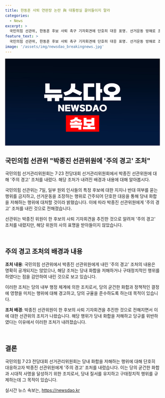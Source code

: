 ```yaml
---
title: 한동훈 사퇴 연판장 논란 與 대통령실 끌어들이지 말라
categories:
  - News
excerpt: >
  국민의힘 선관위, 한동훈 후보 사퇴 촉구 기자회견에 단호히 대응 표명. 선거운동 방해로 조치 예고하며, 당내 화합 강조. 후보 사퇴 기자회견 추진과 관여한 박종진 위원에 주의 경고 조처. 함께 아쉬워하지만 사의 표명은 받아들이지 않겠다고 밝혀. 당내 화합을 위해 단호한 대응 예고.
feature_text: >
  국민의힘 선관위, 한동훈 후보 사퇴 촉구 기자회견에 단호히 대응 표명. 선거운동 방해로 조치 예고하며, 당내 화합 강조. 후보 사퇴 기자회견 추진과 관여한 박종진 위원에 주의 경고 조처. 함께 아쉬워하지만 사의 표명은 받아들이지 않겠다고 밝혀. 당내 화합을 위해 단호한 대응 예고.
image: '/assets/img/newsdao_breakingnews.jpg'
---
```


<p><img src="/assets/img/newsdao_breakingnews.jpg" alt="implanttips 속보" /></p>

<h2 data-ke-size="size26">국민의힘 선관위 "박종진 선관위원에 '주의 경고' 조처"</h2>

<p>국민의힘 선거관리위원회는 7·23 전당대회 선거관리위원회에서 박종진 선관위원에 대해 '주의 경고' 조처를 내렸다. 해당 조처가 내려진 배경과 내용에 대해 알아봅시다.</p>

<p data-ke-size="size16">국민의힘 선관위는 7일, 일부 원외 인사들의 특정 후보에 대한 지지나 반대 여부를 묻는 행위를 금지하고, 선거운동을 조장하는 행위로 간주되어 단호한 대응을 통해 당내 화합을 저해하는 행위에 대처할 것이라 밝혔습니다. 이에 따라 박종진 선관위원에게 '주의 경고' 조처를 내린 것으로 전해졌습니다.</p>

<p data-ke-size="size16">선관위는 박종진 위원이 한 후보의 사퇴 기자회견을 추진한 것으로 알려져 '주의 경고' 조처를 내렸지만, 해당 위원의 사의 표명을 받아들이지 않았습니다.</p>

<p data-ke-size="size16">&nbsp;</p>

<h2 data-ke-size="size26">주의 경고 조처의 배경과 내용</h2>

<p data-ke-size="size16"><b>조처 내용</b>: 국민의힘 선관위에서 박종진 선관위원에게 내린 '주의 경고' 조처의 내용은 명확히 공개되지는 않았으나, 해당 조처는 당내 화합을 저해하거나 구태정치적인 행위를 하였다는 점을 감안하여 내린 것으로 보고 있습니다.</p>

<p data-ke-size="size16">이러한 조처는 당의 내부 행정 체계에 의한 조치로서, 당의 굳건한 화합과 정책적인 결정에 영향을 미치는 행위에 대해 경고하고, 당의 규율을 준수하도록 하는데 목적이 있습니다.</p>

<p data-ke-size="size16"><b>조처 배경</b>: 박종진 선관위원이 한 후보의 사퇴 기자회견을 추진한 것으로 전해지면서 이에 대한 선관위의 조치가 나왔습니다. 해당 행위가 당내 화합을 저해하고 당규를 위반하였다는 이유에서 이러한 조처가 내려졌습니다.</p>

<p data-ke-size="size16">&nbsp;</p>

<h2 data-ke-size="size26">결론</h2>

<p data-ke-size="size16">국민의힘 7·23 전당대회 선거관리위원회는 당내 화합을 저해하는 행위에 대해 단호히 대응하고자 박종진 선관위원에게 '주의 경고' 조처를 내렸습니다. 이는 당의 굳건한 화합과 시대적 사명을 달성하기 위한 조치로서, 당내 질서를 유지하고 구태정치적 행위를 규제하는데 그 목적이 있습니다.</p>
실시간 뉴스 속보는, <a href="https://newsdao.kr" rel="dofollow">https://newsdao.kr</a>


